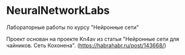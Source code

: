 # NeuralNetworkLabs
Лабораторные работы по курсу "Нейронные сети"

Проект основан на проекте Kn4av из статьи "Нейронные сети для чайников. Сеть Кохонена". (https://habrahabr.ru/post/143668/) 
